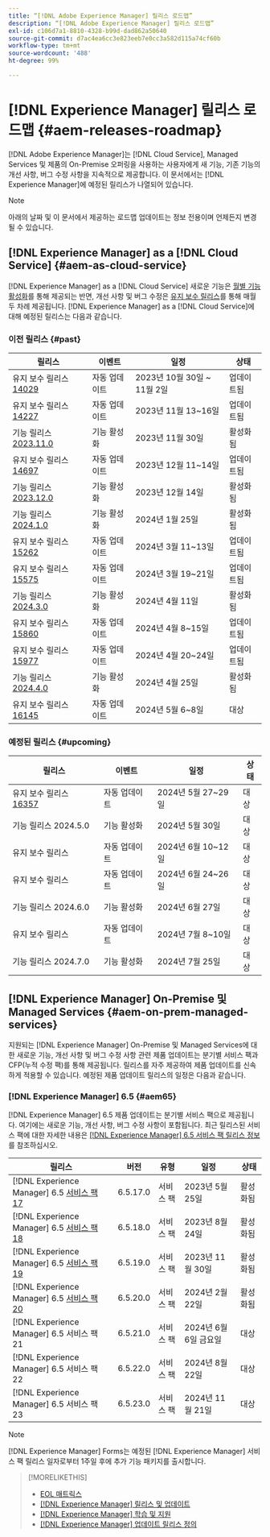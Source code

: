 ```yaml
---
title: “[!DNL Adobe Experience Manager] 릴리스 로드맵”
description: “[!DNL Adobe Experience Manager] 릴리스 로드맵”
exl-id: c106d7a1-8810-4328-b99d-dad862a50640
source-git-commit: d7ac4ea6cc3e823eeb7e0cc3a582d115a74cf60b
workflow-type: tm+mt
source-wordcount: '488'
ht-degree: 99%

---
```



# [!DNL Experience Manager] 릴리스 로드맵 {#aem-releases-roadmap}

[!DNL Adobe Experience Manager]는 [!DNL Cloud Service], Managed Services 및 제품의 On-Premise 오퍼링을 사용하는 사용자에게 새 기능, 기존 기능의 개선 사항, 버그 수정 사항을 지속적으로 제공합니다. 이 문서에서는 [!DNL Experience Manager]에 예정된 릴리스가 나열되어 있습니다.

>[!NOTE]
>
>아래의 날짜 및 이 문서에서 제공하는 로드맵 업데이트는 정보 전용이며 언제든지 변경될 수 있습니다.

## [!DNL Experience Manager] as a [!DNL Cloud Service] {#aem-as-cloud-service}

[!DNL Experience Manager] as a [!DNL Cloud Service] 새로운 기능은 [월별 기능 활성화](https://experienceleague.adobe.com/ko/docs/experience-manager-cloud-service/content/release-notes/release-notes/release-notes-current)를 통해 제공되는 반면, 개선 사항 및 버그 수정은 [유지 보수 릴리스](https://experienceleague.adobe.com/ko/docs/experience-manager-cloud-service/content/release-notes/maintenance/latest)를 통해 매월 두 차례 제공됩니다.
[!DNL Experience Manager] as a [!DNL Cloud Service]에 대해 예정된 릴리스는 다음과 같습니다.

### 이전 릴리스 {#past}

| 릴리스 | 이벤트 | 일정 | 상태 |
|---|---|---|---|
| 유지 보수 릴리스 [14029](https://experienceleague.adobe.com/ko/docs/experience-manager-cloud-service/content/release-notes/maintenance/2023/2023-11-0#release-14029) | 자동 업데이트 | 2023년 10월 30일 ~ 11월 2일 | 업데이트됨 |
| 유지 보수 릴리스 [14227](https://experienceleague.adobe.com/ko/docs/experience-manager-cloud-service/content/release-notes/maintenance/2023/2023-11-0#release-14227) | 자동 업데이트 | 2023년 11월 13~16일 | 업데이트됨 |
| 기능 릴리스 [2023.11.0](https://experienceleague.adobe.com/ko/docs/experience-manager-cloud-service/content/release-notes/release-notes/2023/release-notes-2023-11-0) | 기능 활성화 | 2023년 11월 30일 | 활성화됨 |
| 유지 보수 릴리스 [14697](https://experienceleague.adobe.com/ko/docs/experience-manager-cloud-service/content/release-notes/maintenance/2023/2023-12-0#release-14697) | 자동 업데이트 | 2023년 12월 11~14일 | 업데이트됨 |
| 기능 릴리스 [2023.12.0](https://experienceleague.adobe.com/ko/docs/experience-manager-cloud-service/content/release-notes/release-notes/2023/release-notes-2023-12-0) | 기능 활성화 | 2023년 12월 14일 | 활성화됨 |
| 기능 릴리스 [2024.1.0](https://experienceleague.adobe.com/ko/docs/experience-manager-cloud-service/content/release-notes/release-notes/2024/release-notes-2024-1-0) | 기능 활성화 | 2024년 1월 25일 | 활성화됨 |
| 유지 보수 릴리스 [15262](https://experienceleague.adobe.com/ko/docs/experience-manager-cloud-service/content/release-notes/maintenance/2024/2024-3-0#release-15262) | 자동 업데이트 | 2024년 3월 11~13일 | 업데이트됨 |
| 유지 보수 릴리스 [15575](https://experienceleague.adobe.com/ko/docs/experience-manager-cloud-service/content/release-notes/maintenance/2024/2024-3-0#release-15575) | 자동 업데이트 | 2024년 3월 19~21일 | 업데이트됨 |
| 기능 릴리스 [2024.3.0](https://experienceleague.adobe.com/ko/docs/experience-manager-cloud-service/content/release-notes/release-notes/2024/release-notes-2024-3-0) | 기능 활성화 | 2024년 4월 11일 | 활성화됨 |
| 유지 보수 릴리스 [15860](https://experienceleague.adobe.com/ko/docs/experience-manager-cloud-service/content/release-notes/maintenance/2024/2024-3-0#release-15860) | 자동 업데이트 | 2024년 4월 8~15일 | 업데이트됨 |
| 유지 보수 릴리스 [15977](https://experienceleague.adobe.com/ko/docs/experience-manager-cloud-service/content/release-notes/maintenance/2024/2024-4-0#release-15977) | 자동 업데이트 | 2024년 4월 20~24일 | 업데이트됨 |
| 기능 릴리스 [2024.4.0](https://experienceleague.adobe.com/ko/docs/experience-manager-cloud-service/content/release-notes/release-notes/release-notes-current) | 기능 활성화 | 2024년 4월 25일 | 활성화됨 |
| 유지 보수 릴리스 [16145](https://experienceleague.adobe.com/en/docs/experience-manager-cloud-service/content/release-notes/maintenance/2024/2024-5-0#release-16145) | 자동 업데이트 | 2024년 5월 6~8일 | 대상 |

### 예정된 릴리스 {#upcoming}

| 릴리스 | 이벤트 | 일정 | 상태 |
|---|---|---|---|
| 유지 보수 릴리스 [16357](https://experienceleague.adobe.com/ko/docs/experience-manager-cloud-service/content/release-notes/maintenance/latest) | 자동 업데이트 | 2024년 5월 27~29일 | 대상 |
| 기능 릴리스 2024.5.0 | 기능 활성화 | 2024년 5월 30일 | 대상 |
| 유지 보수 릴리스 | 자동 업데이트 | 2024년 6월 10~12일 | 대상 |
| 유지 보수 릴리스 | 자동 업데이트 | 2024년 6월 24~26일 | 대상 |
| 기능 릴리스 2024.6.0 | 기능 활성화 | 2024년 6월 27일 | 대상 |
| 유지 보수 릴리스 | 자동 업데이트 | 2024년 7월 8~10일 | 대상 |
| 기능 릴리스 2024.7.0 | 기능 활성화 | 2024년 7월 25일 | 대상 |

## [!DNL Experience Manager] On-Premise 및 Managed Services {#aem-on-prem-managed-services}

지원되는 [!DNL Experience Manager] On-Premise 및 Managed Services에 대한 새로운 기능, 개선 사항 및 버그 수정 사항 관련 제품 업데이트는 분기별 서비스 팩과 CFP(누적 수정 팩)를 통해 제공됩니다. 릴리스를 자주 제공하여 제품 업데이트를 신속하게 적용할 수 있습니다. 예정된 제품 업데이트 릴리스의 일정은 다음과 같습니다.

### [!DNL Experience Manager] 6.5 {#aem65}

[!DNL Experience Manager] 6.5 제품 업데이트는 분기별 서비스 팩으로 제공됩니다. 여기에는 새로운 기능, 개선 사항, 버그 수정 사항이 포함됩니다. 최근 릴리스된 서비스 팩에 대한 자세한 내용은 [[!DNL Experience Manager] 6.5 서비스 팩 릴리스 정보](https://experienceleague.adobe.com/ko/docs/experience-manager-65/content/release-notes/release-notes)를 참조하십시오.

| 릴리스 | 버전 | 유형 | 일정 | 상태 |
|---|---|---|---|---|
| [!DNL Experience Manager] 6.5 [서비스 팩 17](https://experienceleague.adobe.com/ko/docs/experience-manager-65/content/release-notes/service-pack/6-5-17) | 6.5.17.0 | 서비스 팩 | 2023년 5월 25일 | 활성화됨 |
| [!DNL Experience Manager] 6.5 [서비스 팩 18](https://experienceleague.adobe.com/ko/docs/experience-manager-65/content/release-notes/service-pack/6-5-18) | 6.5.18.0 | 서비스 팩 | 2023년 8월 24일 | 활성화됨 |
| [!DNL Experience Manager] 6.5 [서비스 팩 19](https://experienceleague.adobe.com/ko/docs/experience-manager-65/content/release-notes/service-pack/6-5-19) | 6.5.19.0 | 서비스 팩 | 2023년 11월 30일 | 활성화됨 |
| [!DNL Experience Manager] 6.5 [서비스 팩 20](https://experienceleague.adobe.com/ko/docs/experience-manager-65/content/release-notes/release-notes) | 6.5.20.0 | 서비스 팩 | 2024년 2월 22일 | 활성화됨 |
| [!DNL Experience Manager] 6.5 서비스 팩 21 | 6.5.21.0 | 서비스 팩 | 2024년 6월 6일 금요일 | 대상 |
| [!DNL Experience Manager] 6.5 서비스 팩 22 | 6.5.22.0 | 서비스 팩 | 2024년 8월 22일 | 대상 |
| [!DNL Experience Manager] 6.5 서비스 팩 23 | 6.5.23.0 | 서비스 팩 | 2024년 11월 21일 | 대상 |

>[!NOTE]
>
>[!DNL Experience Manager] Forms는 예정된 [!DNL Experience Manager] 서비스 팩 릴리스 일자로부터 1주일 후에 추가 기능 패키지를 출시합니다.

>[!MORELIKETHIS]
>
>* [EOL 매트릭스](https://helpx.adobe.com/kr/support/programs/eol-matrix.html)
>* [[!DNL Experience Manager] 릴리스 및 업데이트](https://experienceleague.adobe.com/ko/docs/experience-manager-release-information/aem-release-updates/aem-releases-updates)
>* [[!DNL Experience Manager] 학습 및 지원](https://experienceleague.adobe.com/ko/docs/experience-manager-cloud-service)
>* [[!DNL Experience Manager] 업데이트 릴리스 정의](/help/using/update-release-vehicle-definitions.md)
